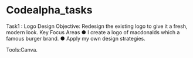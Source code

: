 # Codealpha_tasks
Task1 : Logo Design
Objective: Redesign the existing logo to give it a fresh, modern look.
Key Focus Areas
● I create a logo of macdonalds which a famous burger brand.
● Apply my own design strategies.

Tools:Canva.
